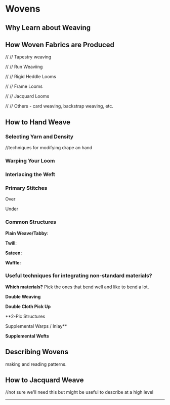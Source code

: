 # Wovens

## Why Learn about Weaving

## How Woven Fabrics are Produced

// // Tapestry weaving

// // Run Weaviing 

// // Rigid Heddle Looms

// // Frame Looms

// // Jacquard Looms

// // Others - card weaving, backstrap weaving, etc. 

## How to Hand Weave

### **Selecting Yarn and Density** 

//techniques for modifying drape an hand

### Warping Your Loom

### Interlacing the Weft

### Primary Stitches

Over

Under

### Common Structures 

**Plain Weave/Tabby**: 

**Twill**: 

**Sateen:**

**Waffle:** 

### **Useful techniques for integrating non-standard materials?**

**Which materials?** Pick the ones that bend well and like to bend a lot. 

**Double Weaving**

**Double Cloth Pick Up**

**2-Pic Structures  
  
Supplemental Warps / Inlay**

**Supplemental Wefts**

## **Describing Wovens** 

making and reading patterns.   


## How to Jacquard Weave

//not sure we'll need this but might be useful to describe at a high level  
  
****  
   

